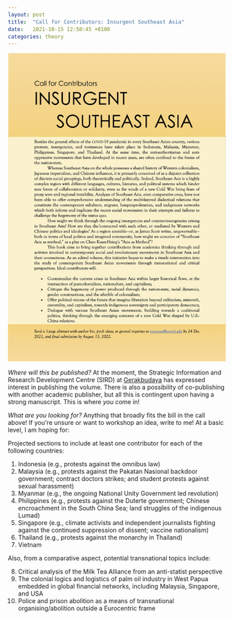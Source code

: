 ```yaml
---
layout: post
title:  "Call for Contributors: Insurgent Southeast Asia"
date:   2021-10-15 12:50:45 +0100
categories: theory
---
```


![Call](/files/Call_ISEA.jpg "Call for Contributors: Insurgent Southeast Asia")

*Where will this be published?* At the moment, the Strategic Information and Research Development Centre (SIRD) at [Gerakbudaya](https://www.gerakbudaya.com/SIRD) has expressed interest in publishing the volume. There is also a possibility of co-publishing with another academic publisher, but all this is contingent upon having a strong manuscript. This is where *you* come in! 

*What are you looking for?* Anything that broadly fits the bill in the call above! If you're unsure or want to workshop an idea, write to me! At a basic level, I am hoping for:

Projected sections to include at least one contributor for each of the following countries: 
1.	Indonesia (e.g., protests against the omnibus law)
2.	Malaysia (e.g., protests against the Pakatan Nasional backdoor government; contract doctors strikes; and student protests against sexual harassment)
3.	Myanmar (e.g., the ongoing National Unity Government led revolution)
4.	Philippines (e.g., protests against the Duterte government; Chinese encroachment in the South China Sea; land struggles of the indigenous Lumad)
5.	Singapore (e.g., climate activists and independent journalists fighting against the continued suppression of dissent; vaccine nationalism)
6.	Thailand (e.g., protests against the monarchy in Thailand)
7.	Vietnam

Also, from a comparative aspect, potential transnational topics include:
<ol start="8">
<li>	Critical analysis of the Milk Tea Alliance from an anti-statist perspective
<li>	The colonial logics and logistics of palm oil industry in West Papua embedded in global financial networks, including Malaysia, Singapore, and USA
<li>	Police and prison abolition as a means of transnational organising/abolition outside a Eurocentric frame

